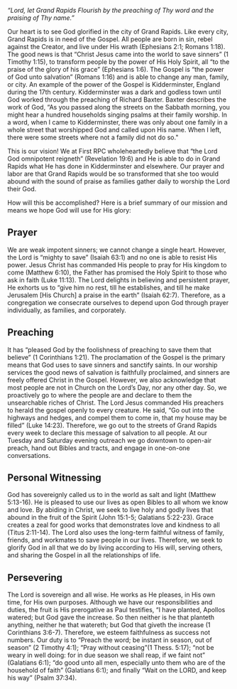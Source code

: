 _“Lord, let Grand Rapids Flourish by the preaching of Thy word and the praising of Thy name.”_

Our heart is to see God glorified in the city of Grand Rapids. Like every city, Grand Rapids is in need of the Gospel. All people are born in sin, rebel against the Creator, and live under His wrath (Ephesians 2:1; Romans 1:18). The good news is that “Christ Jesus came into the world to save sinners” (1 Timothy 1:15), to transform people by the power of His Holy Spirit, all “to the praise of the glory of his grace” (Ephesians 1:6). The Gospel is “the power of God unto salvation” (Romans 1:16) and is able to change any man, family, or city. An example of the power of the Gospel is Kidderminster, England during the 17th century. Kidderminster was a dark and godless town until God worked through the preaching of Richard Baxter. Baxter describes the work of God, “As you passed along the streets on the Sabbath morning, you might hear a hundred households singing psalms at their family worship. In a word, when I came to Kidderminster, there was only about one family in a whole street that worshipped God and called upon His name. When I left, there were some streets where not a family did not do so." 

This is our vision! We at First RPC wholeheartedly believe that “the Lord God omnipotent reigneth” (Revelation 19:6) and He is able to do in Grand Rapids what He has done in Kidderminster and elsewhere. Our prayer and labor are that Grand Rapids would be so transformed that she too would abound with the sound of praise as families gather daily to worship the Lord their God. 

How will this be accomplished? Here is a brief summary of our mission and means we hope God will use for His glory: 

## Prayer

We are weak impotent sinners; we cannot change a single heart. However, the Lord is “mighty to save” (Isaiah 63:1) and no one is able to resist His power. Jesus Christ has commanded His people to pray for His kingdom to come (Matthew 6:10), the Father has promised the Holy Spirit to those who ask in faith (Luke 11:13). The Lord delights in believing and persistent prayer, He exhorts us to “give him no rest, till he establishes, and till he make Jerusalem [His Church] a praise in the earth” (Isaiah 62:7). Therefore, as a congregation we consecrate ourselves to depend upon God through prayer individually, as families, and corporately.  

## Preaching 

It has “pleased God by the foolishness of preaching to save them that believe” (1 Corinthians 1:21). The proclamation of the Gospel is the primary means that God uses to save sinners and sanctify saints. In our worship services the good news of salvation is faithfully proclaimed, and sinners are freely offered Christ in the Gospel. However, we also acknowledge that most people are not in Church on the Lord’s Day, nor any other day. So, we proactively go to where the people are and declare to them the unsearchable riches of Christ. The Lord Jesus commanded His preachers to herald the gospel openly to every creature. He said, “Go out into the highways and hedges, and compel them to come in, that my house may be filled” (Luke 14:23). Therefore, we go out to the streets of Grand Rapids every week to declare this message of salvation to all people. At our Tuesday and Saturday evening outreach we go downtown to open-air preach, hand out Bibles and tracts, and engage in one-on-one conversations.  

## Personal Witnessing 

God has sovereignly called us to in the world as salt and light (Matthew 5:13-16). He is pleased to use our lives as open Bibles to all whom we know and love. By abiding in Christ, we seek to live holy and godly lives that abound in the fruit of the Spirit (John 15:1-5; Galatians 5:22-23). Grace creates a zeal for good works that demonstrates love and kindness to all (Titus 2:11-14). The Lord also uses the long-term faithful witness of family, friends, and workmates to save people in our lives. Therefore, we seek to glorify God in all that we do by living according to His will, serving others, and sharing the Gospel in all the relationships of life.

## Persevering

The Lord is sovereign and all wise. He works as He pleases, in His own time, for His own purposes. Although we have our responsibilities and duties, the fruit is His prerogative as Paul testifies, “I have planted, Apollos watered; but God gave the increase. So then neither is he that planteth anything, neither he that watereth; but God that giveth the increase (1 Corinthians 3:6-7). Therefore, we esteem faithfulness as success not numbers. Our duty is to “Preach the word; be instant in season, out of season” (2 Timothy 4:1); “Pray without ceasing”(1 Thess. 5:17); “not be weary in well doing: for in due season we shall reap, if we faint not” (Galatians 6:1); “do good unto all men, especially unto them who are of the household of faith” (Galatians 6:1); and finally “Wait on the LORD, and keep his way” (Psalm 37:34). 